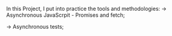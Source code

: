 In this Project, I put into practice the tools and methodologies: -> Asynchronous JavaScrpit - Promises and fetch;

-> Asynchronous tests;
